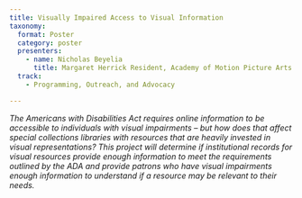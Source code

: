 ```yaml
---
title: Visually Impaired Access to Visual Information 
taxonomy:
  format: Poster
  category: poster
  presenters:
    - name: Nicholas Beyelia
	  title: Margaret Herrick Resident, Academy of Motion Picture Arts & Sciences Margaret Herrick Library		
  track:
    - Programming, Outreach, and Advocacy

---
```

_The Americans with Disabilities Act requires online information to be accessible to individuals with visual impairments – but how does that affect special collections libraries with resources that are heavily invested in visual representations? This project will determine if institutional records for visual resources provide enough information to meet the requirements outlined by the ADA and provide patrons who have visual impairments enough information to understand if a resource may be relevant to their needs._